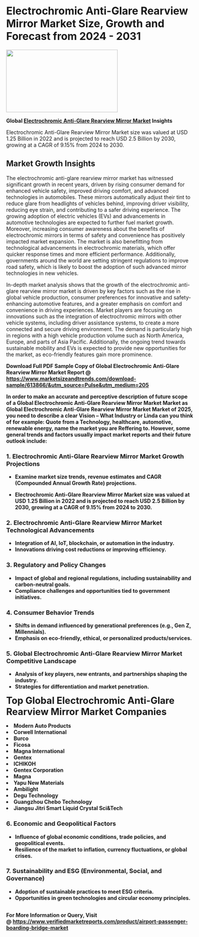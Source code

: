 <H1>Electrochromic Anti-Glare Rearview Mirror Market Size, Growth and Forecast from 2024 - 2031</H1><img class="aligncenter size-medium wp-image-584254" src="https://thirdeyenews.in/wp-content/uploads/2024/09/Global-Market-Research-300x168.jpeg" alt="" width="300" height="168" /><p><strong>Global&nbsp;<a href="https://www.marketsizeandtrends.com/download-sample/613866/&amp;utm_source=Pulse&amp;utm_medium=205">Electrochromic Anti-Glare Rearview Mirror Market</a> Insights</strong></p><p>Electrochromic Anti-Glare Rearview Mirror Market size was valued at USD 1.25 Billion in 2022 and is projected to reach USD 2.5 Billion by 2030, growing at a CAGR of 9.15% from 2024 to 2030.</p><p><h2>Market Growth Insights</h2> <p>The electrochromic anti-glare rearview mirror market has witnessed significant growth in recent years, driven by rising consumer demand for enhanced vehicle safety, improved driving comfort, and advanced technologies in automobiles. These mirrors automatically adjust their tint to reduce glare from headlights of vehicles behind, improving driver visibility, reducing eye strain, and contributing to a safer driving experience. The growing adoption of electric vehicles (EVs) and advancements in automotive technologies are expected to further fuel market growth. Moreover, increasing consumer awareness about the benefits of electrochromic mirrors in terms of safety and convenience has positively impacted market expansion. The market is also benefitting from technological advancements in electrochromic materials, which offer quicker response times and more efficient performance. Additionally, governments around the world are setting stringent regulations to improve road safety, which is likely to boost the adoption of such advanced mirror technologies in new vehicles. <strong></strong> <p>In-depth market analysis shows that the growth of the electrochromic anti-glare rearview mirror market is driven by key factors such as the rise in global vehicle production, consumer preferences for innovative and safety-enhancing automotive features, and a greater emphasis on comfort and convenience in driving experiences. Market players are focusing on innovations such as the integration of electrochromic mirrors with other vehicle systems, including driver assistance systems, to create a more connected and secure driving environment. The demand is particularly high in regions with a high vehicle production volume such as North America, Europe, and parts of Asia Pacific. Additionally, the ongoing trend towards sustainable mobility and EVs is expected to provide new opportunities for the market, as eco-friendly features gain more prominence. <strong></p><p><span class=""><strong>Download Full PDF Sample Copy of Global Electrochromic Anti-Glare Rearview Mirror Market Report</strong> @ <a href="https://www.marketsizeandtrends.com/download-sample/613866/&amp;utm_source=Pulse&amp;utm_medium=205" target="_blank">https://www.marketsizeandtrends.com/download-sample/613866/&amp;utm_source=Pulse&amp;utm_medium=205</a></span></p><p>In order to make an accurate and perceptive description of future scope of a Global&nbsp;Electrochromic Anti-Glare Rearview Mirror Market Market as Global&nbsp;Electrochromic Anti-Glare Rearview Mirror Market Market of 2025, you need to describe a clear Vision &ndash; What Industry or Linda can you think of for example: Quote from a Technology, healthcare, automotive, renewable energy, name the market you are Reffering to. However, some general trends and factors usually impact market reports and their future outlook include:</p><h3>1.&nbsp;<strong>Electrochromic Anti-Glare Rearview Mirror Market Growth Projections</strong></h3><ul><li>Examine market size trends, revenue estimates and CAGR (Compounded Annual Growth Rate) projections.</li><li><p>Electrochromic Anti-Glare Rearview Mirror Market size was valued at USD 1.25 Billion in 2022 and is projected to reach USD 2.5 Billion by 2030, growing at a CAGR of 9.15% from 2024 to 2030.</p></li></ul><h3>2.&nbsp;<strong>Electrochromic Anti-Glare Rearview Mirror Market Technological Advancements</strong></h3><ul><li>Integration of AI, IoT, blockchain, or automation in the industry.</li><li>Innovations driving cost reductions or improving efficiency.</li></ul><h3>3.&nbsp;<strong>Regulatory and Policy Changes</strong></h3><ul><li>Impact of global and regional regulations, including sustainability and carbon-neutral goals.</li><li>Compliance challenges and opportunities tied to government initiatives.</li></ul><h3>4.&nbsp;<strong>Consumer Behavior Trends</strong></h3><ul><li>Shifts in demand influenced by generational preferences (e.g., Gen Z, Millennials).</li><li>Emphasis on eco-friendly, ethical, or personalized products/services.</li></ul><h3>5.&nbsp;<strong>Global Electrochromic Anti-Glare Rearview Mirror Market Competitive Landscape</strong></h3><ul><li>Analysis of key players, new entrants, and partnerships shaping the industry.</li><li>Strategies for differentiation and market penetration.</li></ul><p data-pm-slice="1 1 []"><span style="color: inherit; font-family: inherit; font-size: 25px;">Top Global Electrochromic Anti-Glare Rearview Mirror Market Companies</span></p><div class="" data-test-id=""><p><li>Modern Auto Products</li><li> Corwell International</li><li> Burco</li><li> Ficosa</li><li> Magna International</li><li> Gentex</li><li> ICHIKOH</li><li> Gentex Corporation</li><li> Magna</li><li> Yapu New Materials</li><li> Ambilight</li><li> Degu Technology</li><li> Guangzhou Chebo Technology</li><li> Jiangsu Jitri Smart Liquid Crystal Sci&Tech</li></p></div><h3>6.&nbsp;<strong>Economic and Geopolitical Factors</strong></h3><ul><li>Influence of global economic conditions, trade policies, and geopolitical events.</li><li>Resilience of the market to inflation, currency fluctuations, or global crises.</li></ul><h3>7.&nbsp;<strong>Sustainability and ESG (Environmental, Social, and Governance)</strong></h3><ul><li>Adoption of sustainable practices to meet ESG criteria.</li><li>Opportunities in green technologies and circular economy principles.</li></ul><h2><strong style="font-size: 14px;">For More Information or Query, Visit @&nbsp;</strong><a style="background-color: #ffffff; font-size: 14px;" href="https://www.marketsizeandtrends.com/report/electrochromic-anti-glare-rearview-mirror-market/" target="_blank">https://www.verifiedmarketreports.com/product/airport-passenger-boarding-bridge-market</a></h2>
